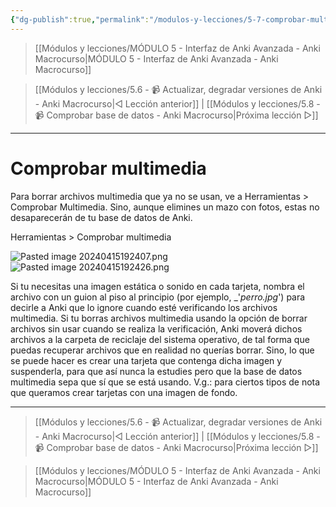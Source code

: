 ```yaml
---
{"dg-publish":true,"permalink":"/modulos-y-lecciones/5-7-comprobar-multimedia-anki-macrocurso/","noteIcon":""}
---
```



> [[Módulos y lecciones/MÓDULO 5 - Interfaz de Anki Avanzada - Anki Macrocurso\|MÓDULO 5 - Interfaz de Anki Avanzada - Anki Macrocurso]]

> [[Módulos y lecciones/5.6 - 📹 Actualizar, degradar versiones de Anki - Anki Macrocurso\|◁ Lección anterior]] | [[Módulos y lecciones/5.8 - 📹 Comprobar base de datos - Anki Macrocurso\|Próxima lección ▷]]

---

# Comprobar multimedia
Para borrar archivos multimedia que ya no se usan, ve a Herramientas > Comprobar Multimedia. Sino, aunque elimines un mazo con fotos, estas no desaparecerán de tu base de datos de Anki.

Herramientas > Comprobar multimedia

![Pasted image 20240415192407.png](/img/user/ANEXOS/Pasted%20image%2020240415192407.png) ![Pasted image 20240415192426.png](/img/user/ANEXOS/Pasted%20image%2020240415192426.png)

Si tu necesitas una imagen estática o sonido en cada tarjeta, nombra el archivo con un guion al piso al principio (por ejemplo, _'_perro.jpg_') para decirle a Anki que lo ignore cuando esté verificando los archivos multimedia. Si tu borras archivos multimedia usando la opción de borrar archivos sin usar cuando se realiza la verificación, Anki moverá dichos archivos a la carpeta de reciclaje del sistema operativo, de tal forma que puedas recuperar archivos que en realidad no querías borrar. Sino, lo que se puede hacer es crear una tarjeta que contenga dicha imagen y suspenderla, para que así nunca la estudies pero que la base de datos multimedia sepa que sí que se está usando. V.g.: para ciertos tipos de nota que queramos crear tarjetas con una imagen de fondo.

---

> [[Módulos y lecciones/5.6 - 📹 Actualizar, degradar versiones de Anki - Anki Macrocurso\|◁ Lección anterior]] | [[Módulos y lecciones/5.8 - 📹 Comprobar base de datos - Anki Macrocurso\|Próxima lección ▷]]

> [[Módulos y lecciones/MÓDULO 5 - Interfaz de Anki Avanzada - Anki Macrocurso\|MÓDULO 5 - Interfaz de Anki Avanzada - Anki Macrocurso]]